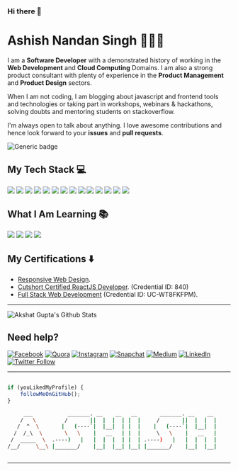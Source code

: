 ### Hi there 👋

<!--
**sirdarthvader/sirdarthvader** is a ✨ _special_ ✨ repository because its `README.md` (this file) appears on your GitHub profile.

Here are some ideas to get you started:

- 🔭 I’m currently working on ...
- 🌱 I’m currently learning ...
- 👯 I’m looking to collaborate on ...
- 🤔 I’m looking for help with ...
- 💬 Ask me about ...
- 📫 How to reach me: ...
- 😄 Pronouns: ...
- ⚡ Fun fact: ...
-->


# Ashish Nandan Singh 👨🏻‍💻

I am a **Software Developer** with a demonstrated history of working in the **Web Development** and **Cloud Computing** Domains. I am also a strong product consultant with plenty of experience in the **Product Management** and **Product Design** sectors.

When I am not coding, I am blogging about javascript and frontend tools and technologies or taking part in workshops, webinars & hackathons, solving doubts and mentoring students on stackoverflow.

I'm always open to talk about anything. I love awesome contributions and hence look forward to your **issues** and **pull requests**.

<p align="center">
<a href="https://www.ashishsingh.dev">
</a>
</p>

![Generic badge](https://img.shields.io/badge/Akshat-Gupta-orange) 

## My Tech Stack :computer:
<img src="https://img.shields.io/badge/-HTML-red?style=for-the-badge"> <img src="https://img.shields.io/badge/-CSS-purple?style=for-the-badge"> <img src="https://img.shields.io/badge/-JavaScript-yellow?style=for-the-badge"> <img src="https://img.shields.io/badge/-Git-blue?style=for-the-badge"> <img src="https://img.shields.io/badge/-GitHub-green?style=for-the-badge"> <img src="https://img.shields.io/badge/-MaterializeCSS-pink?style=for-the-badge"> <img src="https://img.shields.io/badge/-Bootstrap-red?style=for-the-badge"> <img src="https://img.shields.io/badge/-Zurb_Foundation-purple?style=for-the-badge"> <img src="https://img.shields.io/badge/-JQuery-yellow?style=for-the-badge"> <img src="https://img.shields.io/badge/-React-blue?style=for-the-badge"> <img src="https://img.shields.io/badge/-Azure-green?style=for-the-badge"> <img src="https://img.shields.io/badge/-Heroku-pink?style=for-the-badge">  <img src="https://img.shields.io/badge/-SEO-red?style=for-the-badge"> <img src="https://img.shields.io/badge/-SEM-purple?style=for-the-badge">

## What I Am Learning :books:
<img src="https://img.shields.io/badge/-Flutter-red?style=for-the-badge"> <img src="https://img.shields.io/badge/-Django-purple?style=for-the-badge"> <img src="https://img.shields.io/badge/-Docker-yellow?style=for-the-badge"> <img src="https://img.shields.io/badge/-AWS-blue?style=for-the-badge">

## My Certifications :arrow_down:
- [Responsive Web Design](https://www.freecodecamp.org/certification/ashishcodes4/responsive-web-design).
- [Cutshort Certified ReactJS Developer](https://cutshort.io/certificate/840). (Credential ID: 840)
- [Full Stack Web Development](https://www.udemy.com/certificate/UC-WT8FKFPM/) (Credential ID: UC-WT8FKFPM).


---

![Akshat Gupta's Github Stats](https://github-readme-stats.vercel.app/api?username=akshatvg&show_icons=true_color=fff&icon_color=037AFE&text_color=000000&bg_color=ffffff)

## Need help?

[![Facebook](https://img.shields.io/badge/Facebook-add-blue.svg?logo=facebook&logoColor=white)](https://www.facebook.com/akshatvg) [![Quora](https://img.shields.io/badge/Quora-ask-red.svg?logo=quora)](https://www.quora.com/profile/Akshat-Gupta-279) [![Instagram](https://img.shields.io/badge/Instagram-follow-purple.svg?logo=instagram&logoColor=white)](https://www.instagram.com/akshatvg/) [![Snapchat](https://img.shields.io/badge/Snapchat-add-yellow.svg?logo=snapchat&logoColor=white)](https://www.snapchat.com/add/akshatvg) [![Medium](https://img.shields.io/badge/Medium-follow-black.svg?logo=medium&logoColor=white)](https://medium.com/@akshatvg) [![LinkedIn](https://img.shields.io/badge/LinkedIn-connect-blue.svg?logo=linkedin&logoColor=white)](https://www.linkedin.com/in/akshatvg/) [![Twitter Follow](https://img.shields.io/twitter/follow/akshatvg?style=social)](https://twitter.com/akshatvg)

---------

```javascript

if (youLikedMyProfile) {
    followMeOnGitHub();
}

```

```bash
     ___           _______. __    __   __       _______. __    __          _______. __  .__   __.   _______  __    __  
    /   \         /       ||  |  |  | |  |     /       ||  |  |  |        /       ||  | |  \ |  |  /  _____||  |  |  | 
   /  ^  \       |   (----`|  |__|  | |  |    |   (----`|  |__|  |       |   (----`|  | |   \|  | |  |  __  |  |__|  | 
  /  /_\  \       \   \    |   __   | |  |     \   \    |   __   |        \   \    |  | |  . `  | |  | |_ | |   __   | 
 /  _____  \  .----)   |   |  |  |  | |  | .----)   |   |  |  |  |    .----)   |   |  | |  |\   | |  |__| | |  |  |  | 
/__/     \__\ |_______/    |__|  |__| |__| |_______/    |__|  |__|    |_______/    |__| |__| \__|  \______| |__|  |__| 
                                                                                                                                
```

-----------
